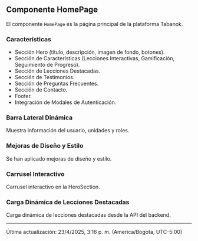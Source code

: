 ## Componente HomePage

El componente `HomePage` es la página principal de la plataforma Tabanok.

### Características

*   Sección Hero (título, descripción, imagen de fondo, botones).
*   Sección de Características (Lecciones Interactivas, Gamificación, Seguimiento de Progreso).
*   Sección de Lecciones Destacadas.
*   Sección de Testimonios.
*   Sección de Preguntas Frecuentes.
*   Sección de Contacto.
*   Footer.
*   Integración de Modales de Autenticación.

### Barra Lateral Dinámica

Muestra información del usuario, unidades y roles.

### Mejoras de Diseño y Estilo

Se han aplicado mejoras de diseño y estilo.

### Carrusel Interactivo

Carrusel interactivo en la HeroSection.

### Carga Dinámica de Lecciones Destacadas

Carga dinámica de lecciones destacadas desde la API del backend.

---

Última actualización: 23/4/2025, 3:16 p. m. (America/Bogota, UTC-5:00)
